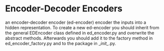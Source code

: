 # Encoder-Decoder Encoders

an encoder-decoder encoder (ed-encoder) encoder the inputs into a hidden
representation. To create a new ed-encoder you should inherit from the general
EDEncoder class defined in ed_encoder.py and overwrite the abstract methods.
Afterwards you should add it to the factory method in ed_encoder_factory.py and
to the package in \__init\__.py.
